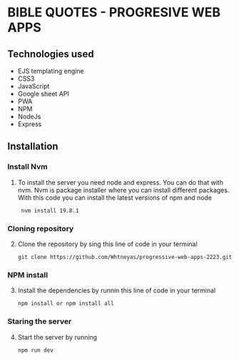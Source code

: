 # BIBLE QUOTES - PROGRESIVE WEB APPS 


## Technologies used
- EJS templating engine
- CSS3
- JavaScript
- Google sheet API
- PWA
- NPM
- NodeJs
- Express

## Installation 

### Install Nvm 

1. To install the server you need node and express. You can do that with nvm. Nvm is package installer where you can install different packages. With this code you can install the latest versions of npm and node

        nvm install 19.8.1
       
### Cloning repository
2. Clone the repository by sing this line of code in your terminal 

       git clone https://github.com/Whtneyas/progressive-web-apps-2223.git  
       
### NPM install
 
 3. Install the dependencies by runnin this line of code in your terminal 
 
        npm install or npm install all 
        
### Staring the server

4.  Start the server by running 

        npm run dev 


 

